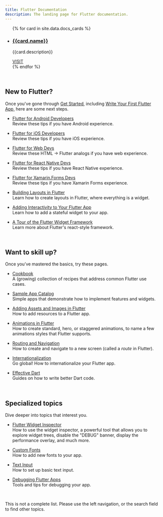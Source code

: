 ```yaml
---
title: Flutter Documentation
description: The landing page for Flutter documentation.
---
```


<ul class="cards">
{% for card in site.data.docs_cards %}
	<li class="cards__item">
	    <div class="card">
		    <h3 class="catalog-category-title"><a class="action-link" href="{{card.url}}">{{card.name}}</a></h3>
		    <p>{{card.description}}</p>
		    <div class="card-action">
		        <a class="action-link" href="{{card.url}}">VISIT</a>
		    </div>
		</div>
	</li>
{% endfor %}
</ul>

&nbsp;


## New to Flutter?

Once you've gone through [Get Started](/get-started/install),
including [Write Your First Flutter App,](/get-started/codelab)
here are some next steps.

* [Flutter for Android Developers](/get-started/flutter-for/android-devs)<br>
  Review these tips if you have Android experience.

* [Flutter for iOS Developers](/get-started/flutter-for/ios-devs)<br>
  Review these tips if you have iOS experience.

* [Flutter for Web Devs](/get-started/flutter-for/web-devs)<br>
  Review these HTML -> Flutter analogs if you have web experience.

* [Flutter for React Native Devs](/get-started/flutter-for/react-native-devs)<br>
  Review these tips if you have React Native experience.

* [Flutter for Xamarin.Forms Devs](/get-started/flutter-for/xamarin-forms-devs)<br>
  Review these tips if you have Xamarin Forms experience.

* [Building Layouts in Flutter](/development/ui/layout)<br>
  Learn how to create layouts in Flutter, where everything is
  a widget.

* [Adding Interactivity to Your Flutter App](/development/ui/interactive)<br>
  Learn how to add a stateful widget to your app.

* [A Tour of the Flutter Widget Framework](/widgets-intro)<br>
  Learn more about Flutter's react-style framework.

&nbsp;


## Want to skill up?

Once you’ve mastered the basics, try these pages.

* [Cookbook](/cookbook)<br>
  A (growing) collection of recipes that address common Flutter
  use cases.

* [Sample App Catalog](/catalog/samples)<br>
  Simple apps that demonstrate how to implement features and widgets.

* [Adding Assets and Images in Flutter](/development/ui/assets-and-images)<br>
  How to add resources to a Flutter app.

* [Animations in Flutter](/development/ui/animations)<br>
  How to create standard, hero, or staggered animations, to
  name a few animations styles that Flutter supports.

* [Routing and Navigation](/cookbook/navigation/navigation-basics)<br>
  How to create and navigate to a new screen (called a
  _route_ in Flutter).

* [Internationalization](/tutorials/internationalization)<br>
  Go global! How to internationalize your Flutter app.

* [Effective Dart](https://www.dartlang.org/guides/language/effective-dart)<br>
  Guides on how to write better Dart code.

&nbsp;


## Specialized topics

Dive deeper into topics that interest you.

* [Flutter Widget Inspector](/development/tools/inspector)<br>
  How to use the widget inspector, a powerful tool that allows
  you to explore widget trees, disable the "DEBUG"
  banner, display the performance overlay, and much more.

* [Custom Fonts](/cookbook/design/fonts)<br>
  How to add new fonts to your app.

* [Text Input](/cookbook/forms/text-input)<br>
  How to set up basic text input.

* [Debugging Flutter Apps](/debugging)<br>
  Tools and tips for debugging your app.


&nbsp;


This is not a complete list. Please use the left navigation,
or the search field to find other topics.
